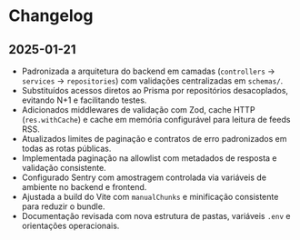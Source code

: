 # Changelog

## 2025-01-21
- Padronizada a arquitetura do backend em camadas (`controllers` → `services` → `repositories`) com validações centralizadas em `schemas/`.
- Substituídos acessos diretos ao Prisma por repositórios desacoplados, evitando N+1 e facilitando testes.
- Adicionados middlewares de validação com Zod, cache HTTP (`res.withCache`) e cache em memória configurável para leitura de feeds RSS.
- Atualizados limites de paginação e contratos de erro padronizados em todas as rotas públicas.
- Implementada paginação na allowlist com metadados de resposta e validação consistente.
- Configurado Sentry com amostragem controlada via variáveis de ambiente no backend e frontend.
- Ajustada a build do Vite com `manualChunks` e minificação consistente para reduzir o bundle.
- Documentação revisada com nova estrutura de pastas, variáveis `.env` e orientações operacionais.
